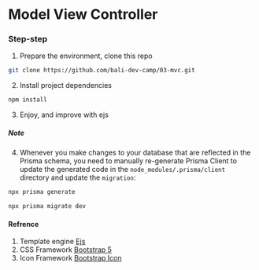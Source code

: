 # Model View Controller

### Step-step

1. Prepare the environment, clone this repo

```sh
git clone https://github.com/bali-dev-camp/03-mvc.git
```

2. Install project dependencies

```sh
npm install
```

3. Enjoy, and improve with ejs

##### Note

4. Whenever you make changes to your database that are reflected in the Prisma schema, you need to manually re-generate Prisma Client to update the generated code in the `node_modules/.prisma/client` directory and update the `migration`:

```sh
npx prisma generate
```

```sh
npx prisma migrate dev
```

#### Refrence

1. Template engine [Ejs](https://ejs.co/)
2. CSS Framework [Bootstrap 5](https://getbootstrap.com/)
3. Icon Framework [Bootstrap Icon](https://icons.getbootstrap.com/)
